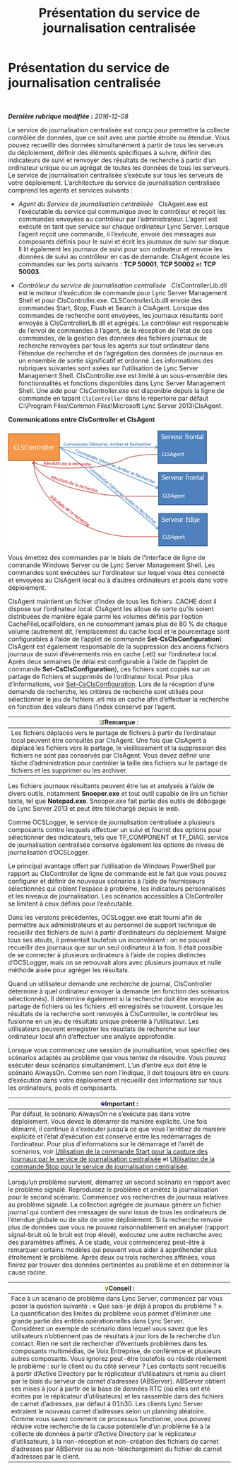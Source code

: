 ﻿---
title: Présentation du service de journalisation centralisée
TOCTitle: Présentation du service de journalisation centralisée
ms:assetid: 975718a0-f3e3-404d-9453-6224e73bfdd0
ms:mtpsurl: https://technet.microsoft.com/fr-fr/library/JJ688145(v=OCS.15)
ms:contentKeyID: 49891456
ms.date: 12/10/2016
mtps_version: v=OCS.15
ms.translationtype: HT
---

# Présentation du service de journalisation centralisée

 

_**Dernière rubrique modifiée :** 2016-12-08_

Le service de journalisation centralisée est conçu pour permettre la collecte contrôlée de données, que ce soit avec une portée étroite ou étendue. Vous pouvez recueillir des données simultanément à partir de tous les serveurs du déploiement, définir des éléments spécifiques à suivre, définir des indicateurs de suivi et renvoyer des résultats de recherche à partir d’un ordinateur unique ou un agrégat de toutes les données de tous les serveurs. Le service de journalisation centralisée s’exécute sur tous les serveurs de votre déploiement. L’architecture du service de journalisation centralisée comprend les agents et services suivants :

  - *Agent du Service de journalisation centralisée*   ClsAgent.exe est l’exécutable du service qui communique avec le contrôleur et reçoit les commandes envoyées au contrôleur par l’administrateur. L’agent est exécuté en tant que service sur chaque ordinateur Lync Server. Lorsque l’agent reçoit une commande, il l’exécute, envoie des messages aux composants définis pour le suivi et écrit les journaux de suivi sur disque. Il lit également les journaux de suivi pour son ordinateur et renvoie les données de suivi au contrôleur en cas de demande. ClsAgent écoute les commandes sur les ports suivants : **TCP 50001**, **TCP 50002** et **TCP 50003**.

  - *Contrôleur du service de journalisation centralisée*   ClsControllerLib.dll est le moteur d’exécution de commande pour Lync Server Management Shell et pour ClsController.exe. CLSControllerLib.dll envoie des commandes Start, Stop, Flush et Search à ClsAgent. Lorsque des commandes de recherche sont envoyées, les journaux résultants sont envoyés à ClsControllerLib.dll et agrégés. Le contrôleur est responsable de l’envoi de commandes à l’agent, de la réception de l’état de ces commandes, de la gestion des données des fichiers journaux de recherche renvoyées par tous les agents sur tout ordinateur dans l’étendue de recherche et de l’agrégation des données de journaux en un ensemble de sortie significatif et ordonné. Les informations des rubriques suivantes sont axées sur l’utilisation de Lync Server Management Shell. ClsController.exe est limité à un sous-ensemble des fonctionnalités et fonctions disponibles dans Lync Server Management Shell. Une aide pour ClsController.exe est disponible depuis la ligne de commande en tapant `ClsController` dans le répertoire par défaut C:\\Program Files\\Common Files\\Microsoft Lync Server 2013\\ClsAgent.

**Communications entre ClsController et ClsAgent**

![Relation entre CLSController et CLSAgent.](images/JJ688145.68c90811-5cf9-4a84-95b7-ea9ffc61eac4(OCS.15).jpg "Relation entre CLSController et CLSAgent.")

Vous émettez des commandes par le biais de l’interface de ligne de commande Windows Server ou de Lync Server Management Shell. Les commandes sont exécutées sur l’ordinateur sur lequel vous êtes connecté et envoyées au ClsAgent local ou à d’autres ordinateurs et pools dans votre déploiement.

ClsAgent maintient un fichier d’index de tous les fichiers .CACHE dont il dispose sur l’ordinateur local. ClsAgent les alloue de sorte qu’ils soient distribuées de manière égale parmi les volumes définis par l’option CacheFileLocalFolders, en ne consommant jamais plus de 80 % de chaque volume (autrement dit, l’emplacement du cache local et le pourcentage sont configurables à l’aide de l’applet de commande **Set-CsClsConfiguration**). ClsAgent est également responsable de la suppression des anciens fichiers journaux de suivi d’événements mis en cache (.etl) sur l’ordinateur local. Après deux semaines (le délai est configurable à l’aide de l’applet de commande **Set-CsClsConfiguration**), ces fichiers sont copiés sur un partage de fichiers et supprimés de l’ordinateur local. Pour plus d’informations, voir [Set-CsClsConfiguration](set-csclsconfiguration.md). Lors de la réception d’une demande de recherche, les critères de recherche sont utilisés pour sélectionner le jeu de fichiers .etl mis en cache afin d’effectuer la recherche en fonction des valeurs dans l’index conservé par l’agent.

<table>
<thead>
<tr class="header">
<th><img src="images/Gg398920.note(OCS.15).gif" title="note" alt="note" />Remarque :</th>
</tr>
</thead>
<tbody>
<tr class="odd">
<td>Les fichiers déplacés vers le partage de fichiers à partir de l’ordinateur local peuvent être consultés par ClsAgent. Une fois que ClsAgent a déplacé les fichiers vers le partage, le vieillissement et la suppression des fichiers ne sont pas conservés par ClsAgent. Vous devez définir une tâche d’administration pour contrôler la taille des fichiers sur le partage de fichiers et les supprimer ou les archiver.</td>
</tr>
</tbody>
</table>


Les fichiers journaux résultants peuvent être lus et analysés à l’aide de divers outils, notamment **Snooper.exe** et tout outil capable de lire un fichier texte, tel que **Notepad.exe**. Snooper.exe fait partie des outils de débogage de Lync Server 2013 et peut être téléchargé depuis le web.

Comme OCSLogger, le service de journalisation centralisée a plusieurs composants contre lesquels effectuer un suivi et fournit des options pour sélectionner des indicateurs, tels que TF\_COMPONENT et TF\_DIAG. service de journalisation centralisée conserve également les options de niveau de journalisation d’OCSLogger.

Le principal avantage offert par l’utilisation de Windows PowerShell par rapport au ClsController de ligne de commande est le fait que vous pouvez configurer et définir de nouveaux scénarios à l’aide de fournisseurs sélectionnés qui ciblent l’espace à problème, les indicateurs personnalisés et les niveaux de journalisation. Les scénarios accessibles à ClsController se limitent à ceux définis pour l’exécutable.

Dans les versions précédentes, OCSLogger.exe était fourni afin de permettre aux administrateurs et au personnel de support technique de recueillir des fichiers de suivi à partir d’ordinateurs du déploiement. Malgré tous ses atouts, il présentait toutefois un inconvénient : on ne pouvait recueillir des journaux que sur un seul ordinateur à la fois. Il était possible de se connecter à plusieurs ordinateurs à l’aide de copies distinctes d’OCSLogger, mais on se retrouvait alors avec plusieurs journaux et nulle méthode aisée pour agréger les résultats.

Quand un utilisateur demande une recherche de journal, ClsController détermine à quel ordinateur envoyer la demande (en fonction des scénarios sélectionnés). Il détermine également si la recherche doit être envoyée au partage de fichiers où les fichiers .etl enregistrés se trouvent. Lorsque les résultats de la recherche sont renvoyés à ClsController, le contrôleur les fusionne en un jeu de résultats unique présenté à l’utilisateur. Les utilisateurs peuvent enregistrer les résultats de recherche sur leur ordinateur local afin d’effectuer une analyse approfondie.

Lorsque vous commencez une session de journalisation, vous spécifiez des scénarios adaptés au problème que vous tentez de résoudre. Vous pouvez exécuter deux scénarios simultanément. L’un d’entre eux doit être le scénario AlwaysOn. Comme son nom l’indique, il doit toujours être en cours d’exécution dans votre déploiement et recueillir des informations sur tous les ordinateurs, pools et composants.

<table>
<thead>
<tr class="header">
<th><img src="images/Gg425917.important(OCS.15).gif" title="important" alt="important" />Important :</th>
</tr>
</thead>
<tbody>
<tr class="odd">
<td>Par défaut, le scénario AlwaysOn ne s’exécute pas dans votre déploiement. Vous devez le démarrer de manière explicite. Une fois démarré, il continue à s’exécuter jusqu’à ce que vous l’arrêtiez de manière explicite et l’état d’exécution est conservé entre les redémarrages de l’ordinateur. Pour plus d’informations sur le démarrage et l’arrêt de scénarios, voir <a href="lync-server-2013-using-start-for-the-centralized-logging-service-to-capture-logs.md">Utilisation de la commande Start pour la capture des journaux par le service de journalisation centralisée</a> et <a href="lync-server-2013-using-stop-for-the-centralized-logging-service.md">Utilisation de la commande Stop pour le service de journalisation centralisée</a>.</td>
</tr>
</tbody>
</table>


Lorsqu’un problème survient, démarrez un second scénario en rapport avec le problème signalé. Reproduisez le problème et arrêtez la journalisation pour le second scénario. Commencez vos recherches de journaux relatives au problème signalé. La collection agrégée de journaux génère un fichier journal qui contient des messages de suivi issus de tous les ordinateurs de l’étendue globale ou de site de votre déploiement. Si la recherche renvoie plus de données que vous ne pouvez raisonnablement en analyser (rapport signal-bruit où le bruit est trop élevé), exécutez une autre recherche avec des paramètres affinés. À ce stade, vous commencerez peut-être à remarquer certains modèles qui peuvent vous aider à appréhender plus étroitement le problème. Après deux ou trois recherches affinées, vous finirez par trouver des données pertinentes au problème et en déterminer la cause racine.

<table>
<thead>
<tr class="header">
<th><img src="images/JJ205025.tip(OCS.15).gif" title="tip" alt="tip" />Conseil :</th>
</tr>
</thead>
<tbody>
<tr class="odd">
<td>Face à un scénario de problème dans Lync Server, commencez par vous poser la question suivante : « Que sais-je déjà à propos du problème ? ». La quantification des limites du problème vous permet d’éliminer une grande partie des entités opérationnelles dans Lync Server.<br />
Considérez un exemple de scénario dans lequel vous savez que les utilisateurs n’obtiennent pas de résultats à jour lors de la recherche d’un contact. Rien ne sert de rechercher d’éventuels problèmes dans les composants multimédias, de Voix Entreprise, de conférence et plusieurs autres composants. Vous ignorez peut-être toutefois où réside réellement le problème : sur le client ou du côté serveur ? Les contacts sont recueillis à partir d’Active Directory par le réplicateur d’utilisateurs et remis au client par le biais du serveur de carnet d’adresses (ABServer). ABServer obtient ses mises à jour à partir de la base de données RTC (où elles ont été écrites par le réplicateur d’utilisateurs) et les rassemble dans des fichiers de carnet d’adresses, par défaut à 01h30. Les clients Lync Server extraient le nouveau carnet d’adresses selon un planning aléatoire. Comme vous savez comment ce processus fonctionne, vous pouvez réduire votre recherche de la cause potentielle d’un problème lié à la collecte de données à partir d’Active Directory par le réplicateur d’utilisateurs, à la non-réception et non-création des fichiers de carnet d’adresses par ABServer ou au non-téléchargement du fichier de carnet d’adresses par le client.</td>
</tr>
</tbody>
</table>


